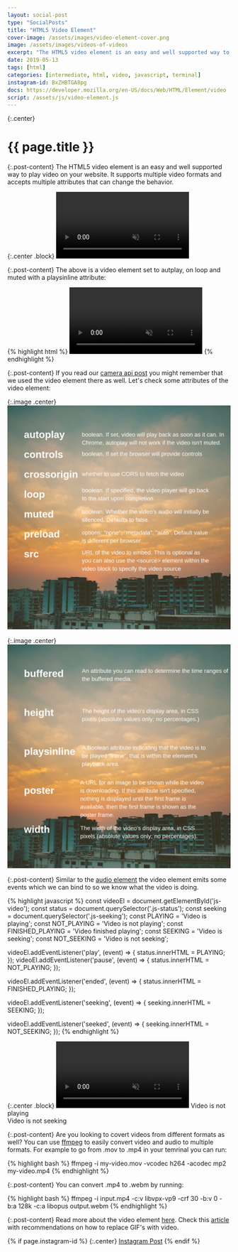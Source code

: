 ```yaml
---
layout: social-post
type: "SocialPosts"
title: "HTML5 Video Element"
cover-image: /assets/images/video-element-cover.png
image: /assets/images/videos-of-videos
excerpt: "The HTML5 video element is an easy and well supported way to play video on your website."
date: 2019-05-13
tags: [html]
categories: [intermediate, html, video, javascript, terminal]
instagram-id: BxZHBTGA8pg
docs: https://developer.mozilla.org/en-US/docs/Web/HTML/Element/video
script: /assets/js/video-element.js
---
```

{:.center}
# {{ page.title }}

{:.post-content}
The HTML5 video element is an easy and well supported way to play video on your website.
It supports multiple video formats and accepts multiple attributes that can change the behavior.

{:.center .block}
<video autoplay loop muted playsinline>
  <source src="{{page.image}}.webm" type="video/webm">
  <source src="{{page.image}}.mp4" type="video/mp4">
</video>

{:.post-content}
The above is a video element set to autplay, on loop and muted with a playsinline
attribute:

{% highlight html %}
<video autoplay loop muted playsinline>
  <source src="/assets/images/videos-of-videos.webm" type="video/webm">
  <source src="/assets/images/videos-of-videos.mp4" type="video/mp4">
</video>
{% endhighlight %}

{:.post-content}
If you read our [camera api post](/blog/camera-api-photo/) you might remember that we used the video
element there as well. Let's check some attributes of the video element:

{:.image .center}
![video-attributes-1](/assets/images/video-attributes-cover-1.png)

{:.image .center}
![video-attributes-2](/assets/images/video-attributes-cover-2.png)

{:.post-content}
Similar to the [audio element](/social-posts/audio-element-html5/) the video
element emits some events which we can bind to so we know what the video
is doing.

{% highlight javascript %}
const videoEl = document.getElementById('js-video');
const status = document.querySelector('.js-status');
const seeking = document.querySelector('.js-seeking');
const PLAYING = 'Video is playing';
const NOT_PLAYING = 'Video is not playing';
const FINISHED_PLAYING = 'Video finished playing';
const SEEKING = 'Video is seeking';
const NOT_SEEKING = 'Video is not seeking';

videoEl.addEventListener('play', (event) => {
    status.innerHTML = PLAYING;
});
videoEl.addEventListener('pause', (event) => {
    status.innerHTML = NOT_PLAYING;
});

videoEl.addEventListener('ended', (event) => {
    status.innerHTML = FINISHED_PLAYING;
});

videoEl.addEventListener('seeking', (event) => {
    seeking.innerHTML = SEEKING;
});

videoEl.addEventListener('seeked', (event) => {
    seeking.innerHTML = NOT_SEEKING;
});
{% endhighlight %}

{:.center .block}
<video controls muted id="js-video">
  <source src="{{page.image}}.webm" type="video/webm">
  <source src="{{page.image}}.mp4" type="video/mp4">
</video>
<span class="js-status">Video is not playing</span><br>
<span class="js-seeking">Video is not seeking</span>

{:.post-content}
Are you looking to covert videos from different formats as well? You can use
<a href="https://ffmpeg.org/" target="_blank">ffmpeg</a> to easily convert
video and audio to multiple formats. For example to go from .mov to .mp4 in your temrinal
you can run:

{% highlight bash %}
ffmpeg -i my-video.mov -vcodec h264 -acodec mp2 my-video.mp4
{% endhighlight %}

{:.post-content}
You can convert .mp4 to .webm by running:

{% highlight bash %}
ffmpeg -i input.mp4 -c:v libvpx-vp9 -crf 30 -b:v 0 -b:a 128k -c:a libopus output.webm
{% endhighlight %}

{:.post-content}
Read more about the video element <a href="{{page.docs}}" target="_blank">here</a>.
Check this <a href="https://developers.google.com/web/fundamentals/performance/optimizing-content-efficiency/replace-animated-gifs-with-video/" target="_blank">article</a>
with recommendations on how to replace GIF's with video.

{% if page.instagram-id %}
{:.center}
<a class="insta-link" href="https://www.instagram.com/p/{{page.instagram-id}}" target="_blank">Instagram Post</a>
{% endif %}

